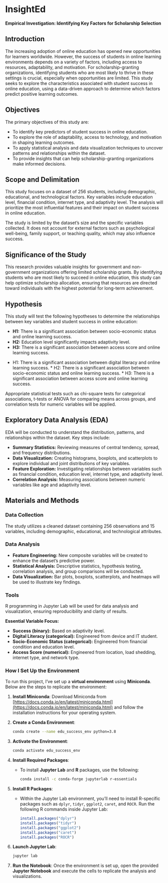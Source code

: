 # InsightEd

**Empirical Investigation: Identifying Key Factors for Scholarship Selection**

## Introduction

The increasing adoption of online education has opened new opportunities for learners worldwide. However, the success of students in online learning environments depends on a variety of factors, including access to resources, adaptability, and motivation. For scholarship-granting organizations, identifying students who are most likely to thrive in these settings is crucial, especially when opportunities are limited. This study seeks to explore the characteristics associated with student success in online education, using a data-driven approach to determine which factors predict positive learning outcomes.

## Objectives

The primary objectives of this study are:
- To identify key predictors of student success in online education.
- To explore the role of adaptability, access to technology, and motivation in shaping learning outcomes.
- To apply statistical analysis and data visualization techniques to uncover patterns and relationships within the dataset.
- To provide insights that can help scholarship-granting organizations make informed decisions.

## Scope and Delimitation

This study focuses on a dataset of 256 students, including demographic, educational, and technological factors. Key variables include education level, financial condition, internet type, and adaptivity level. The analysis will prioritize the most influential features and their impact on student success in online education. 

The study is limited by the dataset’s size and the specific variables collected. It does not account for external factors such as psychological well-being, family support, or teaching quality, which may also influence success.

## Significance of the Study

This research provides valuable insights for government and non-government organizations offering limited scholarship grants. By identifying students who are most likely to succeed in online education, this study can help optimize scholarship allocation, ensuring that resources are directed toward individuals with the highest potential for long-term achievement.

## Hypothesis

This study will test the following hypotheses to determine the relationships between key variables and student success in online education:
- **H1:** There is a significant association between socio-economic status and online learning success.
- **H2:** Education level significantly impacts adaptivity level.
- **H3:** There is a significant association between access score and online learning success.


* H1: There is a significant association between digital literacy and online learning success.
        * H2: There is a significant association between socio-economic status and online learning success.
        * H3: There is a significant association between access score and online learning success.
  
Appropriate statistical tests such as chi-square tests for categorical associations, t-tests or ANOVA for comparing means across groups, and correlation tests for numeric variables will be applied.

## Exploratory Data Analysis (EDA)

EDA will be conducted to understand the distribution, patterns, and relationships within the dataset. Key steps include:
- **Summary Statistics:** Reviewing measures of central tendency, spread, and frequency distributions.
- **Data Visualization:** Creating histograms, boxplots, and scatterplots to explore individual and joint distributions of key variables.
- **Feature Exploration:** Investigating relationships between variables such as financial condition, education level, internet type, and adaptivity level.
- **Correlation Analysis:** Measuring associations between numeric variables like age and adaptivity level.


## Materials and Methods

### Data Collection
The study utilizes a cleaned dataset containing 256 observations and 15 variables, including demographic, educational, and technological attributes.

### Data Analysis
- **Feature Engineering:** New composite variables will be created to enhance the dataset’s predictive power.
- **Statistical Analysis:** Descriptive statistics, hypothesis testing, correlation analysis, and group comparisons will be conducted.
- **Data Visualization:** Bar plots, boxplots, scatterplots, and heatmaps will be used to illustrate key findings.

### Tools
R programming in Jupyter Lab will be used for data analysis and visualization, ensuring reproducibility and clarity of results.

**Essential Variable Focus:**

* **Success (binary):** Based on adaptivity level.
* **Digital Literacy (categorical):** Engineered from device and IT student.
* **Socio-Economic Status (categorical):** Engineered from financial condition and education level.
* **Access Score (numerical):** Engineered from location, load shedding, internet type, and network type.


### **How I Set Up the Environment**

To run this project, I’ve set up a **virtual environment** using **Miniconda**. Below are the steps to replicate the environment:

1. **Install Miniconda**: Download Miniconda from [https://docs.conda.io/en/latest/miniconda.html](https://docs.conda.io/en/latest/miniconda.html) and follow the installation instructions for your operating system.

2. **Create a Conda Environment**:
   ```bash
   conda create --name edu_success_env python=3.8
   ```

3. **Activate the Environment**:
   ```bash
   conda activate edu_success_env
   ```

4. **Install Required Packages**:
   - To install **Jupyter Lab** and **R** packages, use the following:
     ```bash
     conda install -c conda-forge jupyterlab r-essentials
     ```

5. **Install R Packages**:
   - Within the Jupyter Lab environment, you’ll need to install R-specific packages such as `dplyr`, `tidyr`, `ggplot2`, `caret`, and `ROCR`. Run the following R commands inside Jupyter Lab:
     ```R
     install.packages("dplyr")
     install.packages("tidyr")
     install.packages("ggplot2")
     install.packages("caret")
     install.packages("ROCR")
     ```

6. **Launch Jupyter Lab**:
   ```bash
   jupyter lab
   ```

7. **Run the Notebook**: Once the environment is set up, open the provided **Jupyter Notebook** and execute the cells to replicate the analysis and visualizations.
